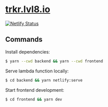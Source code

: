 # [trkr.lvl8.io](https://trkr.lvl8.io)

[![Netlify Status](https://api.netlify.com/api/v1/badges/290bf52c-18af-451a-8652-9675b01f7023/deploy-status)](https://app.netlify.com/sites/loving-pasteur-723338/deploys)

## Commands

Install dependencies:

```sh
$ yarn --cwd backend && yarn --cwd frontend
```

Serve lambda function locally:

```sh
$ cd backend && yarn netlify:serve
```

Start frontend development:

```sh
$ cd frontend && yarn dev
```
